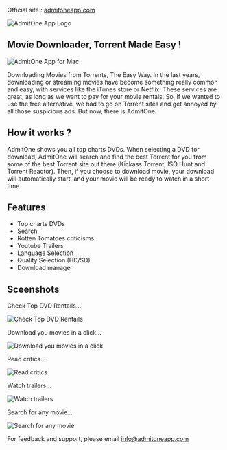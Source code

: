Official site : [admitoneapp.com](http://admitoneapp.com/)

![AdmitOne App Logo](http://admitoneapp.com/images/icon.png)
## Movie Downloader, Torrent Made Easy !

![AdmitOne App for Mac](http://admitoneapp.com/images/mbp-retina.png)

Downloading Movies from Torrents, The Easy Way.
In the last years, downloading or streaming movies have become something really common and easy, with services like the iTunes store or Netflix. These services are great, as long as we want to pay for your movie rentals. So, if we wanted to use the free alternative, we had to go on Torrent sites and get annoyed by all those suspicious ads. But now, there is AdmitOne.
         
## How it works ?
AdmitOne shows you all top charts DVDs. When selecting a DVD for download, AdmitOne will search and find the best Torrent for you from some of the best Torrent site out there (Kickass Torrent, ISO Hunt and Torrent Reactor).
Then, if you choose to download movie, your download will automatically start, and your movie will be ready to watch in a short time.
  
## Features
 - Top charts DVDs
 - Search
 - Rotten Tomatoes criticisms
 - Youtube Trailers
 - Language Selection
 - Quality Selection (HD/SD)
 - Download manager

## Sceenshots

Check Top DVD Rentails...

![Check Top DVD Rentails](http://admitoneapp.com/images/screenshots/mainView.png)

Download you movies in a click...

![Download you movies in a click](http://admitoneapp.com/images/screenshots/downloadView.png)

Read critics...

![Read critics](http://admitoneapp.com/images/screenshots/detailView.png)

Watch trailers...

![Watch trailers](http://admitoneapp.com/images/screenshots/trailerView.png)

Search for any movie...

![Search for any movie](http://admitoneapp.com/images/screenshots/searchView.png)


For feedback and support, please email info@admitoneapp.com
